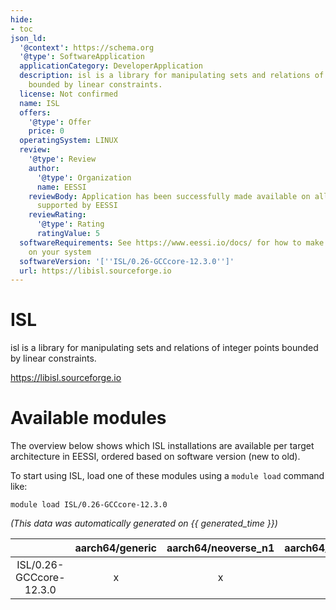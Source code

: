 ```yaml
---
hide:
- toc
json_ld:
  '@context': https://schema.org
  '@type': SoftwareApplication
  applicationCategory: DeveloperApplication
  description: isl is a library for manipulating sets and relations of integer points
    bounded by linear constraints.
  license: Not confirmed
  name: ISL
  offers:
    '@type': Offer
    price: 0
  operatingSystem: LINUX
  review:
    '@type': Review
    author:
      '@type': Organization
      name: EESSI
    reviewBody: Application has been successfully made available on all architectures
      supported by EESSI
    reviewRating:
      '@type': Rating
      ratingValue: 5
  softwareRequirements: See https://www.eessi.io/docs/ for how to make EESSI available
    on your system
  softwareVersion: '[''ISL/0.26-GCCcore-12.3.0'']'
  url: https://libisl.sourceforge.io
---
```


ISL
===


isl is a library for manipulating sets and relations of integer points bounded by linear constraints.

https://libisl.sourceforge.io
# Available modules


The overview below shows which ISL installations are available per target architecture in EESSI, ordered based on software version (new to old).

To start using ISL, load one of these modules using a `module load` command like:

```shell
module load ISL/0.26-GCCcore-12.3.0
```

*(This data was automatically generated on {{ generated_time }})*

| |aarch64/generic|aarch64/neoverse_n1|aarch64/neoverse_v1|aarch64/nvidia/grace|x86_64/generic|x86_64/amd/zen2|x86_64/amd/zen3|x86_64/amd/zen4|x86_64/intel/cascadelake|x86_64/intel/haswell|x86_64/intel/icelake|x86_64/intel/sapphirerapids|x86_64/intel/skylake_avx512|
| :---: | :---: | :---: | :---: | :---: | :---: | :---: | :---: | :---: | :---: | :---: | :---: | :---: | :---: |
|ISL/0.26-GCCcore-12.3.0|x|x|x|x|x|x|x|x|x|x|x|x|x|
